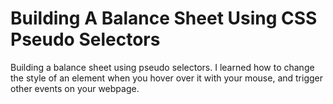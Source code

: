 # Building A Balance Sheet Using CSS Pseudo Selectors
  Building a balance sheet using pseudo selectors. I learned how to change the style of an element when you hover over it with your mouse, and trigger other events on your webpage.
